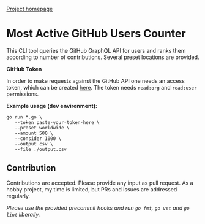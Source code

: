 [Project homepage](https://commits.top/)

# Most Active GitHub Users Counter

This CLI tool queries the GitHub GraphQL API for users and ranks them according to number of contributions. Several preset locations are provided.

**GitHub Token**

In order to make requests against the GitHub API one needs an access token, which can be created [here](https://github.com/settings/tokens). The token needs `read:org` and `read:user` permissions.

**Example usage (dev environment):**

```
go run *.go \
   --token paste-your-token-here \
   --preset worldwide \
   --amount 500 \
   --consider 1000 \
   --output csv \
   --file ./output.csv
```

## Contribution

Contributions are accepted. Please provide any input as pull request. As a hobby project, my time is limited, but PRs and issues are addressed regularly.

*Please use the provided precommit hooks and run `go fmt`, `go vet` and `go lint` liberally.*
